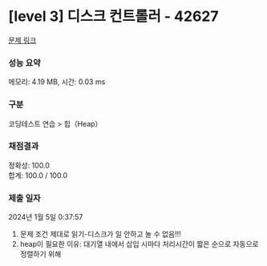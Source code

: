 # [level 3] 디스크 컨트롤러 - 42627 

[문제 링크](https://school.programmers.co.kr/learn/courses/30/lessons/42627) 

### 성능 요약

메모리: 4.19 MB, 시간: 0.03 ms

### 구분

코딩테스트 연습 > 힙（Heap）

### 채점결과

정확성: 100.0<br/>합계: 100.0 / 100.0

### 제출 일자

2024년 1월 5일 0:37:57

1. 문제 조건 제대로 읽기-디스크가 일 안하고 놀 수 없음!!!
2. heap이 필요한 이유: 대기열 내에서 삽입 시마다 처리시간이 짧은 순으로 자동으로 정렬하기 위해
